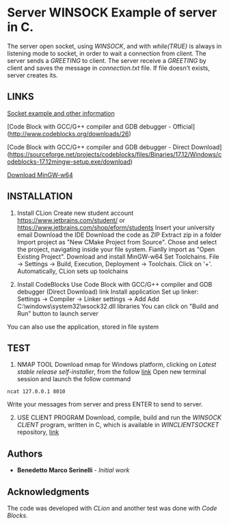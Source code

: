# Server WINSOCK Example of server in C. 
The server open socket, using _WINSOCK_, and with *while(TRUE)* is
always in listening mode to socket, in order to wait a connection from
client. The server sends a _GREETING_ to client. The server receive a
_GREETING_ by client and saves the message in *connection.txt* file. If
file doesn't exists, server creates its.

## LINKS
[Socket example and other information](https://stackoverflow.com/questions/14404202/receiving-strange-characters-symbols-in-winsock)

[Code Block with GCC/G++ compiler and GDB debugger - Official] (http://www.codeblocks.org/downloads/26)

[Code Block with GCC/G++ compiler and GDB debugger - Direct Download] (https://sourceforge.net/projects/codeblocks/files/Binaries/17.12/Windows/codeblocks-17.12mingw-setup.exe/download)

[Download MinGW-w64](https://sourceforge.net/projects/mingw-w64/)

## INSTALLATION
1. Install CLion
Create new student account
https://www.jetbrains.com/student/ or https://www.jetbrains.com/shop/eform/students
Insert your university email
Download the IDE
Download the code as ZIP
Extract zip in a folder
Import project as "New CMake Project from Source". Chose and select the project, navigating inside your file system. Fianlly import as "Open Existing Project".
Download and install MinGW-w64
Set Toolchains. File -> Settings -> Build, Execution, Deployment -> Toolchais. Click on '+'. Automatically, CLion sets up toolchains

2. Install CodeBlocks
Use Code Block with GCC/G++ compiler and GDB debugger (Direct Download) link
Install application 
Set up linker: Settings -> Compiler -> Linker settings -> Add
Add C:\windows\system32\wsock32.dll libraries
You can click on "Build and Run" button to launch server

You can also use the application, stored in file system
## TEST
1. NMAP TOOL
Download nmap for Windows platform, clicking on _Latest stable release self-installer_, from the follow [link](https://nmap.org/download)
Open new terminal session and launch the follow command
```
ncat 127.0.0.1 8010
```
Write your messages from server and press ENTER to send to server.

2. USE CLIENT PROGRAM
Download, compile, build and run the _WINSOCK CLIENT_ program, written in C, which is available in *WINCLIENTSOCKET* repository, [link](https://github.com/marksniper/WinSockClient)
## Authors
* **Benedetto Marco Serinelli** - *Initial work* 
## Acknowledgments
The code was developed with _CLion_ and another test was done with _Code
Blocks_.
